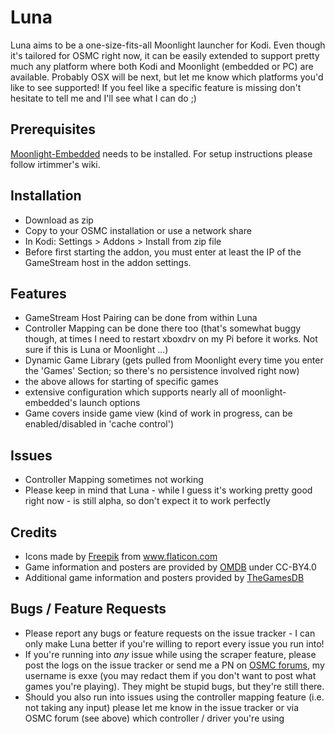 # Luna
Luna aims to be a one-size-fits-all Moonlight launcher for Kodi. Even though it's tailored for OSMC right now, it can be easily extended to support pretty much any platform where both Kodi and Moonlight (embedded or PC) are available. Probably OSX will be next, but let me know which platforms you'd like to see supported! If you feel like a specific feature is missing don't hesitate to tell me and I'll see what I can do ;) 

## Prerequisites
[Moonlight-Embedded](https://github.com/irtimmer/moonlight-embedded) needs to be installed. For setup instructions please follow irtimmer's wiki.

## Installation
- Download as zip
- Copy to your OSMC installation or use a network share
- In Kodi: Settings > Addons > Install from zip file
- Before first starting the addon, you must enter at least the IP of the GameStream host in the addon settings. 

## Features
- GameStream Host Pairing can be done from within Luna
- Controller Mapping can be done there too (that's somewhat buggy though, at times I need to restart xboxdrv on my Pi before it works. Not sure if this is Luna or Moonlight ...)
- Dynamic Game Library (gets pulled from Moonlight every time you enter the 'Games' Section; so there's no persistence involved right now)
- the above allows for starting of specific games
- extensive configuration which supports nearly all of moonlight-embedded's launch options
- Game covers inside game view (kind of work in progress, can be enabled/disabled in 'cache control')

## Issues
- Controller Mapping sometimes not working
- Please keep in mind that Luna - while I guess it's working pretty good right now - is still alpha, so don't expect it to work perfectly

## Credits
- Icons made by [Freepik](www.flaticon.com/authors/freepik) from www.flaticon.com
- Game information and posters are provided by [OMDB](http://www.omdbapi.com) under CC-BY4.0
- Additional game information and posters provided by [TheGamesDB](http://thegamesdb.net)

## Bugs / Feature Requests
- Please report any bugs or feature requests on the issue tracker - I can only make Luna better if you're willing to report every issue you run into!
- If you're running into _any_ issue while using the scraper feature, please post the logs on the issue tracker or send me a PN on [OSMC forums](https://discourse.osmc.tv), my username is exxe (you may redact them if you don't want to post what games you're playing). They might be stupid bugs, but they're still there.
- Should you also run into issues using the controller mapping feature (i.e. not taking any input) please let me know in the issue tracker or via OSMC forum (see above) which controller / driver you're using

